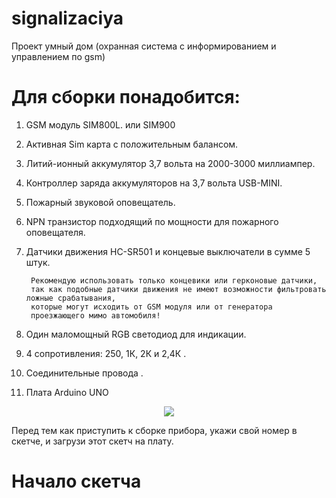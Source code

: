 # signalizaciya
Проект умный дом (охранная система с информированием и управлением по gsm)

# Для сборки понадобится:

1. GSM модуль SIM800L. или SIM900

2. Активная Sim карта с положительным балансом.

3. Литий-ионный аккумулятор 3,7 вольта на 2000-3000 миллиампер.

4. Контроллер заряда аккумуляторов на 3,7 вольта USB-MINI.

5. Пожарный звуковой оповещатель.

6. NPN транзистор подходящий по мощности для пожарного оповещателя.

7. Датчики движения HC-SR501 и концевые выключатели в сумме 5 штук. 

        Рекомендую использовать только концевики или герконовые датчики, 
        так как подобные датчики движения не имеют возможности фильтровать ложные срабатывания, 
        которые могут исходить от GSM модуля или от генератора 
        проезжающего мимо автомобиля!

8. Один маломощный RGB светодиод для индикации.

9. 4 сопротивления: 250, 1К, 2К и 2,4К .

10. Соединительные провода .

11. Плата Arduino UNO

<p align="center">
  <img src="http://telegra.ph//file/a3e7ee516a1719314cf44.jpg">
</p>

Перед тем как приступить к сборке прибора, укажи свой номер в скетче, и загрузи этот скетч на плату.

# Начало скетча

